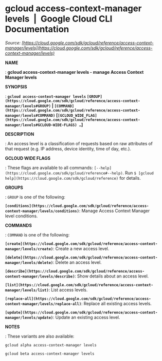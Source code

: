 # gcloud access-context-manager levels  |  Google Cloud CLI Documentation

*Source: [https://cloud.google.com/sdk/gcloud/reference/access-context-manager/levels](https://cloud.google.com/sdk/gcloud/reference/access-context-manager/levels)*

**NAME**

: **gcloud access-context-manager levels - manage Access Context Manager levels**

**SYNOPSIS**

: **`gcloud access-context-manager levels` `[GROUP](https://cloud.google.com/sdk/gcloud/reference/access-context-manager/levels#GROUP)` | `[COMMAND](https://cloud.google.com/sdk/gcloud/reference/access-context-manager/levels#COMMAND)` [`[GCLOUD_WIDE_FLAG](https://cloud.google.com/sdk/gcloud/reference/access-context-manager/levels#GCLOUD-WIDE-FLAGS) …`]**

**DESCRIPTION**

: An access level is a classification of requests based on raw attributes of that
request (e.g. IP address, device identity, time of day, etc.).

**GCLOUD WIDE FLAGS**

: These flags are available to all commands: `[--help](https://cloud.google.com/sdk/gcloud/reference#--help)`.
Run `$ [gcloud help](https://cloud.google.com/sdk/gcloud/reference)` for details.

**GROUPS**

: ``GROUP`` is one of the following:

**`[conditions](https://cloud.google.com/sdk/gcloud/reference/access-context-manager/levels/conditions)`**:
Manage Access Context Manager level conditions.

**COMMANDS**

: ``COMMAND`` is one of the following:

**`[create](https://cloud.google.com/sdk/gcloud/reference/access-context-manager/levels/create)`**:
Create a new access level.

**`[delete](https://cloud.google.com/sdk/gcloud/reference/access-context-manager/levels/delete)`**:
Delete an access level.

**`[describe](https://cloud.google.com/sdk/gcloud/reference/access-context-manager/levels/describe)`**:
Show details about an access level.

**`[list](https://cloud.google.com/sdk/gcloud/reference/access-context-manager/levels/list)`**:
List access levels.

**`[replace-all](https://cloud.google.com/sdk/gcloud/reference/access-context-manager/levels/replace-all)`**:
Replace all existing access levels.

**`[update](https://cloud.google.com/sdk/gcloud/reference/access-context-manager/levels/update)`**:
Update an existing access level.

**NOTES**

: These variants are also available:

```
gcloud alpha access-context-manager levels
```

```
gcloud beta access-context-manager levels
```